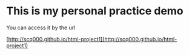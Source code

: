 # This is my personal practice demo
You can access it by the url

[http://scq000.github.io/html-project1](http://scq000.github.io/html-project1)
